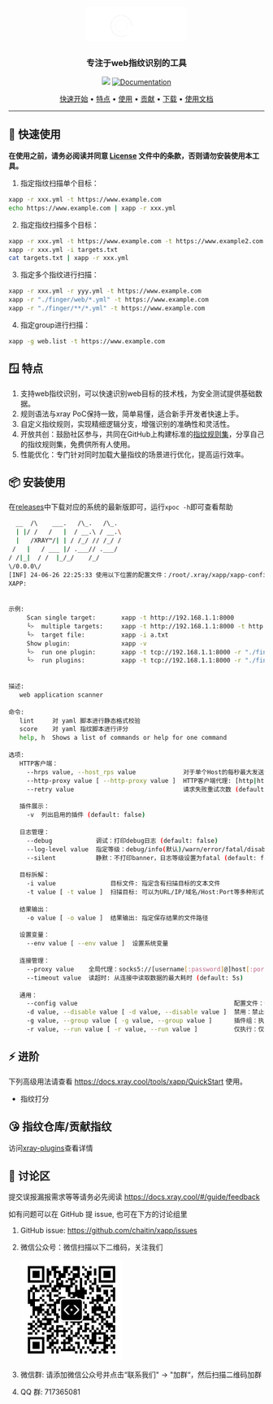 <h1 align="center">
	<img src="image/xapp_logo.png" alt="xpoc" width="200px">
	<br>
</h1>

<h3 align="center">专注于web指纹识别的工具</h3>

<p align="center">
  <img src="https://img.shields.io/github/release/chaitin/xapp.svg" />
  <a href="https://docs.xray.cool/tools/xapp/BasicIntroduction">
    <img alt="Documentation" src="https://img.shields.io/badge/documentation-yes-brightgreen.svg" target="_blank" />
  </a>
</p>

<p align="center">
  <a href="#-快速开始">快速开始</a> •
  <a href="#-特点">特点</a> •
  <a href="#-安装使用">使用</a> •
  <a href="#-贡献-poc">贡献</a> •
  <a href="https://github.com/chaitin/xpoc/releases">下载</a> •
  <a href="https://docs.xray.cool/tools/xapp/QuickStart">使用文档</a> 
</p>

---

## 🚀 快速使用

**在使用之前，请务必阅读并同意 [License](./LICENSE.md) 文件中的条款，否则请勿安装使用本工具。**

1. 指定指纹扫描单个目标：

```bash
xapp -r xxx.yml -t https://www.example.com
echo https://www.example.com | xapp -r xxx.yml
```

2. 指定指纹扫描多个目标：

```bash
xapp -r xxx.yml -t https://www.example.com -t https://www.example2.com
xapp -r xxx.yml -i targets.txt
cat targets.txt | xapp -r xxx.yml
```

3. 指定多个指纹进行扫描：

```bash
xapp -r xxx.yml -r yyy.yml -t https://www.example.com
xapp -r "./finger/web/*.yml" -t https://www.example.com
xapp -r "./finger/**/*.yml" -t https://www.example.com
```

4. 指定group进行扫描：

```bash
xapp -g web.list -t https://www.example.com
```

## 🪟 特点

1. 支持web指纹识别，可以快速识别web目标的技术栈，为安全测试提供基础数据。
2. 规则语法与xray PoC保持一致，简单易懂，适合新手开发者快速上手。
3. 自定义指纹规则，实现精细逻辑分支，增强识别的准确性和灵活性。
4. 开放共创：鼓励社区参与，共同在GitHub上构建标准的[指纹规则集](https://github.com/chaitin/xray-plugins)，分享自己的指纹规则集，免费供所有人使用。
5. 性能优化：专门针对同时加载大量指纹的场景进行优化，提高运行效率。

## 📦 安装使用

在[releases](https://github.com/chaitin/xapp/releases)中下载对应的系统的最新版即可，运行`xpoc -h`即可查看帮助

```bash
  __  /\    ___.   /\_.   /\_.
  | |/ /   /   |  / __.\ / __.\
  |   /XRAY™/| | / /_/ // /_/ /
 /   |   / ___ |/ .___// .___/
/ /|_|  / /  |_/_/    /_/
\/0.0.0\/
[INF] 24-06-26 22:25:33 使用以下位置的配置文件：/root/.xray/xapp/xapp-config.yaml [app.go:422]
XAPP:


示例:
     Scan single target:       xapp -t http://192.168.1.1:8000
     └>  multiple targets:     xapp -t http://192.168.1.1:8000 -t http://192.168.1.1:8001
     └>  target file:          xapp -i a.txt
     Show plugin:              xapp -v
     └>  run one plugin:       xapp -t tcp://192.168.1.1:8000 -r "./finger/finger.yml"
     └>  run plugins:          xapp -t tcp://192.168.1.1:8000 -r "./finger/*.yml"


描述:
   web application scanner

命令:
   lint     对 yaml 脚本进行静态格式校验
   score    对 yaml 指纹脚本进行评分
   help, h  Shows a list of commands or help for one command

选项:
   HTTP客户端：
     --hrps value, --host_rps value             对于单个Host的每秒最大发送请求数: 小于等于0时不限制每秒最大发送请求数 (default: 0)
     --http-proxy value [ --http-proxy value ]  HTTP客户端代理: [http|https|socks5://][username[:password]@]host[:port] 仅对http连接生效
     --retry value                              请求失败重试次数 (default: 2)

   插件展示：
     -v  列出启用的插件 (default: false)

   日志管理：
     --debug            调试：打印debug日志 (default: false)
     --log-level value  指定等级：debug/info(默认)/warn/error/fatal/disable
     --silent           静默：不打印banner，日志等级设置为fatal (default: false)

   目标拆解：
     -i value               目标文件: 指定含有扫描目标的文本文件
     -t value [ -t value ]  扫描目标: 可以为URL/IP/域名/Host:Port等多种形式的混合输入 （默认）

   结果输出：
     -o value [ -o value ]  结果输出: 指定保存结果的文件路径

   设置变量：
     --env value [ --env value ]  设置系统变量

   连接管理：
     --proxy value    全局代理：socks5://[username[:password]@]host[:port] 仅支持socks5，对所有连接生效
     --timeout value  读超时: 从连接中读取数据的最大耗时 (default: 5s)

   通用：
     --config value                                           配置文件：使用指定的配置文件，如果文件不存在则自动创建默认配置文件
     -d value, --disable value [ -d value, --disable value ]  禁用：禁止特定插件执行，仅支持输入插件名
     -g value, --group value [ -g value, --group value ]      插件组：执行指定的插件组文件
     -r value, --run value [ -r value, --run value ]          仅执行：仅执行指定的插件，支持glob/绝对路径/相对路径
```

## ⚡️ 进阶

下列高级用法请查看 https://docs.xray.cool/tools/xapp/QuickStart 使用。

 - 指纹打分

## 😘 指纹仓库/贡献指纹

访问[xray-plugins](https://github.com/chaitin/xray-plugins)查看详情

## 📝 讨论区

提交误报漏报需求等等请务必先阅读 https://docs.xray.cool/#/guide/feedback

如有问题可以在 GitHub 提 issue, 也可在下方的讨论组里

1. GitHub issue: https://github.com/chaitin/xapp/issues

2. 微信公众号：微信扫描以下二维码，关注我们

    <img src="image/wechat.jpg" height="200px">

3. 微信群: 请添加微信公众号并点击“联系我们" -> "加群“，然后扫描二维码加群

4. QQ 群: 717365081
